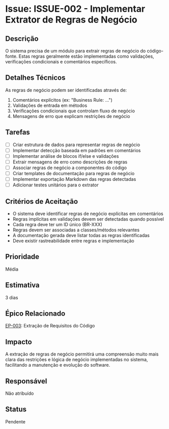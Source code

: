 # Issue: ISSUE-002 - Implementar Extrator de Regras de Negócio

## Descrição
O sistema precisa de um módulo para extrair regras de negócio do código-fonte. Estas regras geralmente estão implementadas como validações, verificações condicionais e comentários específicos.

## Detalhes Técnicos
As regras de negócio podem ser identificadas através de:
1. Comentários explícitos (ex: "Business Rule: ...")
2. Validações de entrada em métodos
3. Verificações condicionais que controlam fluxo de negócio
4. Mensagens de erro que explicam restrições de negócio

## Tarefas
- [ ] Criar estrutura de dados para representar regras de negócio
- [ ] Implementar detecção baseada em padrões em comentários
- [ ] Implementar análise de blocos if/else e validações
- [ ] Extrair mensagens de erro como descrições de regras
- [ ] Associar regras de negócio a componentes do código
- [ ] Criar templates de documentação para regras de negócio
- [ ] Implementar exportação Markdown das regras detectadas
- [ ] Adicionar testes unitários para o extrator

## Critérios de Aceitação
- O sistema deve identificar regras de negócio explícitas em comentários
- Regras implícitas em validações devem ser detectadas quando possível
- Cada regra deve ter um ID único (BR-XXX)
- Regras devem ser associadas a classes/métodos relevantes
- A documentação gerada deve listar todas as regras identificadas
- Deve existir rastreabilidade entre regras e implementação

## Prioridade
Média

## Estimativa
3 dias

## Épico Relacionado
[EP-003](../epics/EP-003_requirements_extraction.md): Extração de Requisitos do Código

## Impacto
A extração de regras de negócio permitirá uma compreensão muito mais clara das restrições e lógica de negócio implementadas no sistema, facilitando a manutenção e evolução do software.

## Responsável
Não atribuído

## Status
Pendente